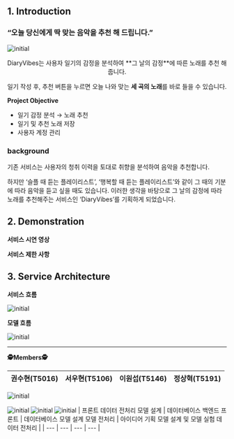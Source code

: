 
## 1. Introduction



### “오늘 당신에게 딱 맞는 음악을 추천 해 드립니다.”

![initial](https://github.com/boostcampaitech5/level3_recsys_productserving-recsys-12/assets/97236643/d9584e7d-6ae1-4a44-9801-2e129c44bc59)
<div align='center'>
      DiaryVibes는 사용자 일기의 감정을 분석하여 **그 날의 감정**에 따른 노래를 추천 해 줍니다.

일기 작성 후, 추천 버튼을 누르면 오늘 나와 맞는 **세 곡의 노래**를 바로 들을 수 있습니다.

</div>

**Project Objective**

- 일기 감정 분석 → 노래 추천
- 일기 및 추천 노래 저장
- 사용자 계정 관리

### background

기존 서비스는 사용자의 청취 이력을 토대로 취향을 분석하여 음악을 추천합니다.

하지만 ‘슬플 때 듣는 플레이리스트’, ‘행복할 때 듣는 플레이리스트’와 같이 그 때의 기분에 따라 음악을 듣고 싶을 때도 있습니다. 이러한 생각을 바탕으로 그 날의 감정에 따라 노래를 추천해주는 서비스인 ‘DiaryVibes’를 기획하게 되었습니다.

## 2. Demonstration


**서비스 시연 영상**

**서비스 제한 사항**

## 3. Service Architecture


**서비스 흐름**

![initial](https://github.com/boostcampaitech5/level3_recsys_productserving-recsys-12/assets/97236643/034ff5b7-1b2a-4786-a5c2-088e45778aab)

**모델 흐름**

![initial](https://github.com/boostcampaitech5/level3_recsys_productserving-recsys-12/assets/97236643/ebe56ba2-8cea-45e3-a3d8-e35b0de9b881)

---

**🕵️Members🕵️**

|         권수현(T5016) |         서우현(T5106) |         이원섭(T5146) |         정상혁(T5191) |
| --- | --- | --- | --- |

![initial](https://github.com/boostcampaitech5/level3_recsys_productserving-recsys-12/assets/97236643/94403941-b015-4d08-bd75-5f2f9670c5dc)

![initial](https://github.com/boostcampaitech5/level3_recsys_productserving-recsys-12/assets/97236643/29a83a06-3d04-4217-acd0-b3489eba1c22)
![initial](https://github.com/boostcampaitech5/level3_recsys_productserving-recsys-12/assets/97236643/44f554bc-fa6e-40c9-8382-7945abc668d8)
![initial](https://github.com/boostcampaitech5/level3_recsys_productserving-recsys-12/assets/97236643/2c446915-e990-47aa-bdcc-c27417ac9c31)
|              프론트
      데이터 전처리
           모델 설계 |       데이터베이스
            백엔드
            프론트 |          데이터베이스 
            모델 설계
          모델 전처리 |          아이디어 기획
  모델 설계 및 모델 실험
          데이터 전처리 |
| --- | --- | --- | --- |
